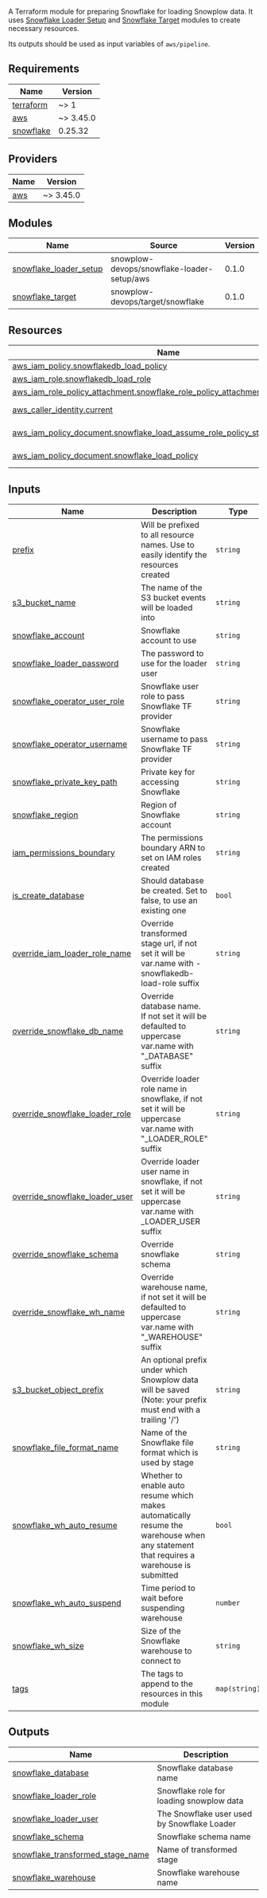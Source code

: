 A Terraform module for preparing Snowflake for loading Snowplow data. It uses [Snowflake Loader Setup](https://github.com/snowplow-devops/terraform-aws-snowflake-loader-setup) and [Snowflake Target](https://github.com/snowplow-devops/terraform-snowflake-target) modules to create necessary resources.

Its outputs should be used as input variables of `aws/pipeline`.

## Requirements

| Name | Version |
|------|---------|
| <a name="requirement_terraform"></a> [terraform](#requirement\_terraform) | ~> 1 |
| <a name="requirement_aws"></a> [aws](#requirement\_aws) | ~> 3.45.0 |
| <a name="requirement_snowflake"></a> [snowflake](#requirement\_snowflake) | 0.25.32 |

## Providers

| Name | Version |
|------|---------|
| <a name="provider_aws"></a> [aws](#provider\_aws) | ~> 3.45.0 |

## Modules

| Name | Source | Version |
|------|--------|---------|
| <a name="module_snowflake_loader_setup"></a> [snowflake\_loader\_setup](#module\_snowflake\_loader\_setup) | snowplow-devops/snowflake-loader-setup/aws | 0.1.0 |
| <a name="module_snowflake_target"></a> [snowflake\_target](#module\_snowflake\_target) | snowplow-devops/target/snowflake | 0.1.0 |

## Resources

| Name | Type |
|------|------|
| [aws_iam_policy.snowflakedb_load_policy](https://registry.terraform.io/providers/hashicorp/aws/latest/docs/resources/iam_policy) | resource |
| [aws_iam_role.snowflakedb_load_role](https://registry.terraform.io/providers/hashicorp/aws/latest/docs/resources/iam_role) | resource |
| [aws_iam_role_policy_attachment.snowflake_role_policy_attachment](https://registry.terraform.io/providers/hashicorp/aws/latest/docs/resources/iam_role_policy_attachment) | resource |
| [aws_caller_identity.current](https://registry.terraform.io/providers/hashicorp/aws/latest/docs/data-sources/caller_identity) | data source |
| [aws_iam_policy_document.snowflake_load_assume_role_policy_storage_integration](https://registry.terraform.io/providers/hashicorp/aws/latest/docs/data-sources/iam_policy_document) | data source |
| [aws_iam_policy_document.snowflake_load_policy](https://registry.terraform.io/providers/hashicorp/aws/latest/docs/data-sources/iam_policy_document) | data source |

## Inputs

| Name | Description | Type | Default | Required |
|------|-------------|------|---------|:--------:|
| <a name="input_prefix"></a> [prefix](#input\_prefix) | Will be prefixed to all resource names. Use to easily identify the resources created | `string` | n/a | yes |
| <a name="input_s3_bucket_name"></a> [s3\_bucket\_name](#input\_s3\_bucket\_name) | The name of the S3 bucket events will be loaded into | `string` | n/a | yes |
| <a name="input_snowflake_account"></a> [snowflake\_account](#input\_snowflake\_account) | Snowflake account to use | `string` | n/a | yes |
| <a name="input_snowflake_loader_password"></a> [snowflake\_loader\_password](#input\_snowflake\_loader\_password) | The password to use for the loader user | `string` | n/a | yes |
| <a name="input_snowflake_operator_user_role"></a> [snowflake\_operator\_user\_role](#input\_snowflake\_operator\_user\_role) | Snowflake user role to pass Snowflake TF provider | `string` | n/a | yes |
| <a name="input_snowflake_operator_username"></a> [snowflake\_operator\_username](#input\_snowflake\_operator\_username) | Snowflake username to pass Snowflake TF provider | `string` | n/a | yes |
| <a name="input_snowflake_private_key_path"></a> [snowflake\_private\_key\_path](#input\_snowflake\_private\_key\_path) | Private key for accessing Snowflake | `string` | n/a | yes |
| <a name="input_snowflake_region"></a> [snowflake\_region](#input\_snowflake\_region) | Region of Snowflake account | `string` | n/a | yes |
| <a name="input_iam_permissions_boundary"></a> [iam\_permissions\_boundary](#input\_iam\_permissions\_boundary) | The permissions boundary ARN to set on IAM roles created | `string` | `""` | no |
| <a name="input_is_create_database"></a> [is\_create\_database](#input\_is\_create\_database) | Should database be created. Set to false, to use an existing one | `bool` | `true` | no |
| <a name="input_override_iam_loader_role_name"></a> [override\_iam\_loader\_role\_name](#input\_override\_iam\_loader\_role\_name) | Override transformed stage url, if not set it will be var.name with -snowflakedb-load-role suffix | `string` | `""` | no |
| <a name="input_override_snowflake_db_name"></a> [override\_snowflake\_db\_name](#input\_override\_snowflake\_db\_name) | Override database name. If not set it will be defaulted to uppercase var.name with "\_DATABASE" suffix | `string` | `""` | no |
| <a name="input_override_snowflake_loader_role"></a> [override\_snowflake\_loader\_role](#input\_override\_snowflake\_loader\_role) | Override loader role name in snowflake, if not set it will be uppercase var.name with "\_LOADER\_ROLE" suffix | `string` | `""` | no |
| <a name="input_override_snowflake_loader_user"></a> [override\_snowflake\_loader\_user](#input\_override\_snowflake\_loader\_user) | Override loader user name in snowflake, if not set it will be uppercase var.name with \_LOADER\_USER suffix | `string` | `""` | no |
| <a name="input_override_snowflake_schema"></a> [override\_snowflake\_schema](#input\_override\_snowflake\_schema) | Override snowflake schema | `string` | `"ATOMIC"` | no |
| <a name="input_override_snowflake_wh_name"></a> [override\_snowflake\_wh\_name](#input\_override\_snowflake\_wh\_name) | Override warehouse name, if not set it will be defaulted to uppercase var.name with "\_WAREHOUSE" suffix | `string` | `""` | no |
| <a name="input_s3_bucket_object_prefix"></a> [s3\_bucket\_object\_prefix](#input\_s3\_bucket\_object\_prefix) | An optional prefix under which Snowplow data will be saved (Note: your prefix must end with a trailing '/') | `string` | `""` | no |
| <a name="input_snowflake_file_format_name"></a> [snowflake\_file\_format\_name](#input\_snowflake\_file\_format\_name) | Name of the Snowflake file format which is used by stage | `string` | `"SNOWPLOW_ENRICHED_JSON"` | no |
| <a name="input_snowflake_wh_auto_resume"></a> [snowflake\_wh\_auto\_resume](#input\_snowflake\_wh\_auto\_resume) | Whether to enable auto resume which makes automatically resume the warehouse when any statement that requires a warehouse is submitted | `bool` | `true` | no |
| <a name="input_snowflake_wh_auto_suspend"></a> [snowflake\_wh\_auto\_suspend](#input\_snowflake\_wh\_auto\_suspend) | Time period to wait before suspending warehouse | `number` | `60` | no |
| <a name="input_snowflake_wh_size"></a> [snowflake\_wh\_size](#input\_snowflake\_wh\_size) | Size of the Snowflake warehouse to connect to | `string` | `"XSMALL"` | no |
| <a name="input_tags"></a> [tags](#input\_tags) | The tags to append to the resources in this module | `map(string)` | `{}` | no |

## Outputs

| Name | Description |
|------|-------------|
| <a name="output_snowflake_database"></a> [snowflake\_database](#output\_snowflake\_database) | Snowflake database name |
| <a name="output_snowflake_loader_role"></a> [snowflake\_loader\_role](#output\_snowflake\_loader\_role) | Snowflake role for loading snowplow data |
| <a name="output_snowflake_loader_user"></a> [snowflake\_loader\_user](#output\_snowflake\_loader\_user) | The Snowflake user used by Snowflake Loader |
| <a name="output_snowflake_schema"></a> [snowflake\_schema](#output\_snowflake\_schema) | Snowflake schema name |
| <a name="output_snowflake_transformed_stage_name"></a> [snowflake\_transformed\_stage\_name](#output\_snowflake\_transformed\_stage\_name) | Name of transformed stage |
| <a name="output_snowflake_warehouse"></a> [snowflake\_warehouse](#output\_snowflake\_warehouse) | Snowflake warehouse name |